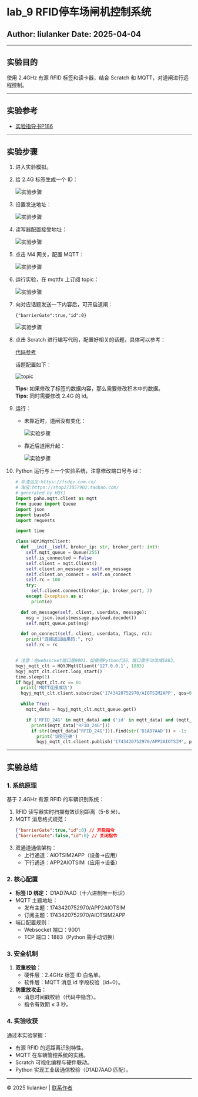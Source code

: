 
# lab_9 RFID停车场闸机控制系统

## Author: liulanker   Date: 2025-04-04

---

## 实验目的

使用 2.4GHz 有源 RFID 标签和读卡器，结合 Scratch 和 MQTT，对道闸进行远程控制。

---

## 实验参考

- [实验指导书P186](../../实验资料/物联网综合实验---华清远见/02-使用手册/物联网虚拟仿真实验-Scratch部分231220.pdf)

---

## 实验步骤

1. 进入实验模拟。
2. 给 2.4G 标签生成一个 ID：

   ![实验步骤](./src/001.png)

3. 设置发送地址：

   ![实验步骤](./src/002.png)

4. 读写器配置接受地址：

   ![实验步骤](./src/003.png)

5. 点击 M4 网关，配置 MQTT：

   ![实验步骤](./src/004.png)

6. 运行实验，在 mqttfx 上订阅 topic：

   ![实验步骤](./src/005.png)

7. 向对应话题发送一下内容后，可开启道闸：

   ```mqtt
   {"barrierGate":true,"id":0}
   ```

   ![实验步骤](./src/006.png)

8. 点击 Scratch 进行编写代码，配置好相关的话题，具体可以参考：

   [代码参考](../../实验资料/物联网综合实验---华清远见/01-程序源码/预设实验Scartch/8.RFID停车场闸机控制系统.ob)

   话题配置如下：

   ![topic](./src/007.png)

   **Tips:** 如果修改了标签的数据内容，那么需要修改积木中的数据。  
   **Tips:** 同时需要修改 2.4G 的 id。

9. 运行：

   - 未靠近时，道闸没有变化：

     ![实验步骤](./src/008.png)

   - 靠近后道闸升起：

     ![实验步骤](./src/009.png)

10. Python 运行与上一个实验系统，注意修改端口号与 id：

    ```Python
    # 华清远见:https://fsdev.com.cn/
    # 淘宝:https://shop273057902.taobao.com/
    # generated by HQYJ
    import paho.mqtt.client as mqtt
    from queue import Queue
    import json
    import base64
    import requests

    import time

    class HQYJMqttClient:
      def __init__(self, broker_ip: str, broker_port: int):
        self.mqtt_queue = Queue(255)
        self.is_connected = False
        self.client = mqtt.Client()
        self.client.on_message = self.on_message
        self.client.on_connect = self.on_connect
        self.rc = 100
        try:
          self.client.connect(broker_ip, broker_port, 3)
        except Exception as e:
          print(e)

      def on_message(self, client, userdata, message):
        msg = json.loads(message.payload.decode())
        self.mqtt_queue.put(msg)

      def on_connect(self, client, userdata, flags, rc):
        print("连接返回结果码:", rc)
        self.rc = rc


    # 注意：在websocket端口是9001，如使用Python代码，端口需手动改成1883。
    hqyj_mqtt_clt = HQYJMqttClient('127.0.0.1', 1883)
    hqyj_mqtt_clt.client.loop_start()
    time.sleep(1)
    if hqyj_mqtt_clt.rc == 0:
      print('MQTT连接成功')
      hqyj_mqtt_clt.client.subscribe('1743420752970/AIOTSIM2APP', qos=0)

      while True:
        mqtt_data = hqyj_mqtt_clt.mqtt_queue.get()

        if ('RFID_24G' in mqtt_data) and ('id' in mqtt_data) and (mqtt_data['id'] == 0):
          print((mqtt_data["RFID_24G"]))
          if str((mqtt_data["RFID_24G"])).find(str('D1AD7AAD')) > -1:
            print('识别正确')
            hqyj_mqtt_clt.client.publish('1743420752970/APP2AIOTSIM', payload=json.dumps(({"barrierGate":True, "id":0}),ensure_ascii=False))
    ```

---

## 实验总结

### 1. 系统原理

基于 2.4GHz 有源 RFID 的车辆识别系统：
1. RFID 读写器实时扫描有效识别距离（5-8 米）。
2. MQTT 消息格式规范：
   ```json
   {"barrierGate":true,"id":0} // 开启指令
   {"barrierGate":false,"id":0} // 关闭指令
   ```
3. 双通道通信架构：
   - 上行通道：AIOTSIM2APP（设备→应用）
   - 下行通道：APP2AIOTSIM（应用→设备）

### 2. 核心配置

- **标签 ID 绑定：** D1AD7AAD（十六进制唯一标识）
- MQTT 主题地址：
  - 发布主题：1743420752970/APP2AIOTSIM
  - 订阅主题：1743420752970/AIOTSIM2APP
- 端口配置规则：
  - Websocket 端口：9001
  - TCP 端口：1883（Python 需手动切换）

### 3. 安全机制

1. **双重校验：**
   - 硬件层：2.4GHz 标签 ID 白名单。
   - 软件层：MQTT 消息 id 字段校验（id=0）。
2. **防重放攻击：**
   - 消息时间戳校验（代码中隐含）。
   - 指令有效期 ≤ 3 秒。

### 4. 实验收获

通过本实验掌握：
- 有源 RFID 的远距离识别特性。
- MQTT 在车辆管控系统的实践。
- Scratch 可视化编程与硬件联动。
- Python 实现工业级通信校验（D1AD7AAD 匹配）。

---

© 2025 liulanker | [联系作者](liulanker@gmail.com)
